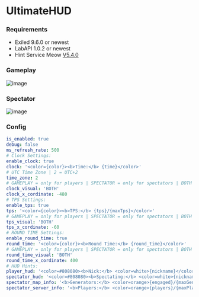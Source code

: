 # UltimateHUD
### Requirements
- Exiled 9.6.0 or newest
- LabAPI 1.0.2 or newest
- Hint Service Meow [V5.4.0](https://github.com/MeowServer/HintServiceMeow/releases/tag/V5.4.0)
### Gameplay
![image](https://github.com/user-attachments/assets/8595f42f-7ffe-4443-bb54-b02407b8ac42)

### Spectator
![image](https://github.com/user-attachments/assets/51255713-8c8e-41f5-a474-8d84aa37b7e8)

### Config

```yaml
is_enabled: true
debug: false
ms_refresh_rate: 500
# Clock Settings:
enable_clock: true
clock: '<color={color}><b>Time:</b> {time}</color>'
# UTC Time Zone | 2 = UTC+2
time_zone: 2
# GAMEPLAY = only for players | SPECTATOR = only for spectators | BOTH = spectator & gameplay
clock_visual: 'BOTH'
clock_x_cordinate: -480
# TPS Settings:
enable_tps: true
tps: '<color={color}><b>TPS:</b> {tps}/{maxTps}</color>'
# GAMEPLAY = only for players | SPECTATOR = only for spectators | BOTH = spectator & gameplay
tps_visual: 'BOTH'
tps_x_cordinate: -60
# ROUND TIME Settings:
enable_round_time: true
round_time: '<color={color}><b>Round Time:</b> {round_time}</color>'
# GAMEPLAY = only for players | SPECTATOR = only for spectators | BOTH = spectator & gameplay
round_time_visual: 'BOTH'
round_time_x_cordinate: 400
# HUD Hints:
player_hud: '<color=#808080><b>Nick:</b> <color=white>{nickname}</color> <b>|</b> <b>ID:</b> <color=white>{id}</color> <b>|</b> <b>Role:</b> {role} <b>| Kills:</b> <color=yellow>{kills}</color></color>'
spectator_hud: '<color=#808080><b>Spectating:</b> <color=white>{nickname}</color> <b>|</b> <b>ID:</b> <color=white>{id}</color> <b>|</b> <b>Role:</b> {role} <b>| Kills:</b> <color=yellow>{kills}</color></color>'
spectator_map_info: '<b>Generators:</b> <color=orange>{engaged}/{maxGenerators}</color> <b>| Warhead:</b> <color={warheadColor}>{warheadStatus}</color>'
spectator_server_info: '<b>Players:</b> <color=orange>{players}/{maxPlayers}</color> <b>| Spectators:</b> <color=orange>{spectators}</color>'
```
